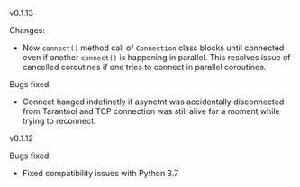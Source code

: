 v0.1.13

Changes:
* Now `connect()` method call of `Connection` class blocks until connected
  even if another `connect()` is happening in parallel. This resolves issue
  of cancelled coroutines if one tries to connect in parallel coroutines.

Bugs fixed:
* Connect hanged indefinetly if asynctnt was accidentally disconnected from
  Tarantool and TCP connection was still alive for a moment while trying to
  reconnect.


v0.1.12

Bugs fixed:
* Fixed compatibility issues with Python 3.7